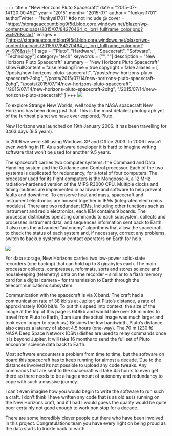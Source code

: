 +++
title = "New Horizons Pluto Spacecraft"
date = "2015-07-14T20:00:45Z"
year = "2015"
month= "2015-07"
author = "funkysi1701"
authorTwitter = "funkysi1701" #do not include @
cover = "https://storageaccountblog9f5d.blob.core.windows.net/blazor/wp-content/uploads/2015/07/84270464_p_lorri_fullframe_color.png?w=976&ssl=1"
images = ['https://storageaccountblog9f5d.blob.core.windows.net/blazor/wp-content/uploads/2015/07/84270464_p_lorri_fullframe_color.png?w=976&ssl=1']
tags = ["Pluto", "Hardware", "Spacecraft", "Software", "Technology"]
category="tech"
keywords = ["", ""]
description =  "New Horizons Pluto Spacecraft"
summary = "New Horizons Pluto Spacecraft"
showFullContent = false
readingTime = true
copyright = false
aliases = [
    "/posts/new-horizons-pluto-spacecraft",
    "/posts/new-horizons-pluto-spacecraft-2ohg",
    "/posts/2015/07/14/new-horizons-pluto-spacecraft-2ohg",
    "/posts/2015/07/14/new-horizons-pluto-spacecraft",
    "/2015/07/14/new-horizons-pluto-spacecraft-2ohg",
    "/2015/07/14/new-horizons-pluto-spacecraft"
]
+++
![](https://storageaccountblog9f5d.blob.core.windows.net/blazor/wp-content/uploads/2015/07/84270464_p_lorri_fullframe_color.png?w=976&ssl=1)

To explore Strange New Worlds, well today the NASA spacecraft New Horizons has been doing just that. This is the most detailed photograph yet of the furthest planet we have ever explored, Pluto.

New Horizons was launched on 19th January 2006. It has been travelling for 3463 days (9.5 years).

In 2006 we were still using Windows XP and Office 2003. In 2006 I wasn’t even working in IT. As a software developer it is hard to imagine writing software that won’t be used for another 9.5 years.

The spacecraft carries two computer systems: the Command and Data Handling system and the Guidance and Control processor. Each of the two systems is duplicated for redundancy, for a total of four computers. The processor used for its flight computers is the Mongoose-V, a 12 MHz radiation-hardened version of the MIPS R3000 CPU. Multiple clocks and timing routines are implemented in hardware and software to help prevent faults and downtime. To conserve heat and mass, spacecraft and instrument electronics are housed together in IEMs (integrated electronics modules). There are two redundant IEMs. Including other functions such as instrument and radio electronics, each IEM contains 9 boards. The processor distributes operating commands to each subsystem, collects and processes instrument data, and sequences information sent back to Earth. It also runs the advanced “autonomy” algorithms that allow the spacecraft to check the status of each system and, if necessary, correct any problems, switch to backup systems or contact operators on Earth for help.

![](https://storageaccountblog9f5d.blob.core.windows.net/blazor/wp-content/uploads/2015/07/Mission-Spacecraft-structure.jpg?resize=300%2C218&ssl=1)

For data storage, New Horizons carries two low-power solid-state recorders (one backup) that can hold up to 8 gigabytes each. The main processor collects, compresses, reformats, sorts and stores science and housekeeping (telemetry) data on the recorder – similar to a flash memory card for a digital camera – for transmission to Earth through the telecommunications subsystem.

Communication with the spacecraft is via X band. The craft had a communication rate of 38 kbit/s at Jupiter; at Pluto’s distance, a rate of approximately 1000 bit/s. To put this speed into context, the size of the image at the top of this page is 649kb and would take over 86 minutes to travel from Pluto to Earth, (I am sure the actual image was much larger and took even longer to reach us.) Besides the low bandwidth, Pluto’s distance also causes a latency of about 4.5 hours (one-way). The 70 m (230 ft) NASA Deep Space Network (DSN) dishes are used to relay commands once it is beyond Jupiter. It will take 16 months to send the full set of Pluto encounter science data back to Earth.

Most software encounters a problem from time to time, but the software on board this spacecraft has to keep running for almost a decade. Due to the distances involved its not possible to upload any code tweaks. Any commands that are sent to the spacecraft will take 4.5 hours to even get there so there needs to be a huge amount of autonomy and redundancy to cope with such a massive journey.

I can’t even imagine how you would begin to write the software to run such a craft. I don’t think I have written any code that is as old as is running on the New Horizons craft, and if I had I would guess the quality would be quite poor certainly not good enough to work non stop for a decade.

There are some incredibly clever people out there who have been involved in this project. Congratulations team you have every right on being proud as the data starts to trickle back to earth.